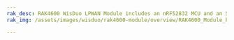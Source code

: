 ```yaml
---
rak_desc: RAK4600 WisDuo LPWAN Module includes an nRF52832 MCU and an SX1276 LoRa chip. It has Ultra-Low Power Consumption of 11.2uA in sleep mode, high LoRa output power up to 20dB max in work mode, and BLE output power up to 4dBm.
rak_img: /assets/images/wisduo/rak4600-module/overview/RAK4600_Module_home.png

---
```


<rk-redirect to="/Product-Categories/WisDuo/RAK4600-Module/Overview/"/> 